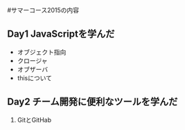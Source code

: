 #サマーコース2015の内容

## Day1 JavaScriptを学んだ
* オブジェクト指向
* クロージャ
* オブザーバ
* thisについて

## Day2 チーム開発に便利なツールを学んだ
1. GitとGitHab